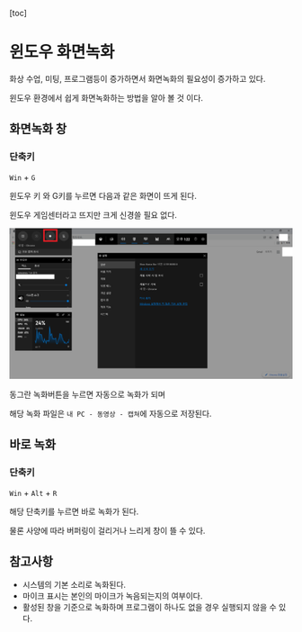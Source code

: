 [toc]



# 윈도우 화면녹화



화상 수업, 미팅, 프로그램등이 증가하면서 화면녹화의 필요성이 증가하고 있다.

윈도우 환경에서 쉽게 화면녹화하는 방법을 알아 볼 것 이다.



## 화면녹화 창



### 단축키

`Win` + `G`



윈도우 키 와 G키를 누르면 다음과 같은 화면이 뜨게 된다.

윈도우 게임센터라고 뜨지만 크게 신경쓸 필요 없다.

![image-20211214132458105](Window10_화면녹화.assets/image-20211214132458105.png)



동그란 녹화버튼을 누르면 자동으로 녹화가 되며

해당 녹화 파일은 `내 PC - 동영상 - 캡쳐`에 자동으로 저장된다.





## 바로 녹화



### 단축키

`Win` + `Alt` + `R`



해당 단축키를 누르면 바로 녹화가 된다.

물론 사양에 따라 버퍼링이 걸리거나 느리게 창이 뜰 수 있다.





## 참고사항

* 시스템의 기본 소리로 녹화된다.
* 마이크 표시는 본인의 마이크가 녹음되는지의 여부이다.
* 활성된 창을 기준으로 녹화하며 프로그램이 하나도 없을 경우 실행되지 않을 수 있다.